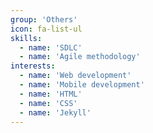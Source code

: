 ```yaml
---
group: 'Others'
icon: fa-list-ul
skills:
  - name: 'SDLC'
  - name: 'Agile methodology'
interests:
  - name: 'Web development'
  - name: 'Mobile development'
  - name: 'HTML'
  - name: 'CSS'
  - name: 'Jekyll'
---
```

